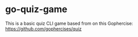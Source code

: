 # go-quiz-game

This is a basic quiz CLI game based from on this Gophercise: https://github.com/gophercises/quiz 